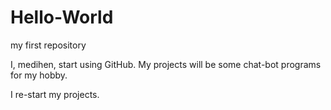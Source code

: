 # Hello-World
my first repository

I, medihen, start using GitHub.
My projects will be some chat-bot programs for my hobby.

I re-start my projects.
